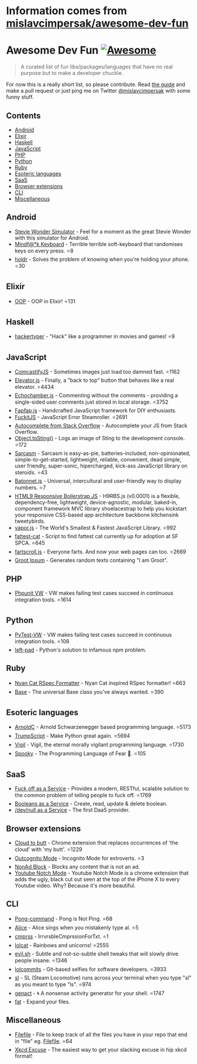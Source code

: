 # Information comes from [mislavcimpersak/awesome-dev-fun](https://github.com/mislavcimpersak/awesome-dev-fun)
# Awesome Dev Fun [![Awesome](https://cdn.rawgit.com/sindresorhus/awesome/d7305f38d29fed78fa85652e3a63e154dd8e8829/media/badge.svg)](https://github.com/sindresorhus/awesome)

> A curated list of fun libs/packages/languages that have no real purpose but to make a developer chuckle.

For now this is a really short list, so please contribute. Read [the guide](CONTRIBUTING.md) and make a pull request or just ping me on Twitter [@mislavcimpersak](https://twitter.com/mislavcimpersak) with some funny stuff.


## Contents

- [Android](#android)
- [Elixir](#elixir)
- [Haskell](#haskell)
- [JavaScript](#javascript)
- [PHP](#php)
- [Python](#python)
- [Ruby](#ruby)
- [Esoteric languages](#esoteric-languages)
- [SaaS](#saas)
- [Browser extensions](#browser-extensions)
- [CLI](#cli)
- [Miscellaneous](#miscellaneous)


## Android

- [Stevie Wonder Simulator](https://play.google.com/store/apps/details?id=erseco.soft.stevie.wonder.simulator) - Feel for a moment as the great Stevie Wonder with this simulator for Android.
- [Mindf@*k Keyboard](https://github.com/terriblehackskeyboard/keyboard) - Terrible terrible soft-keyboard that randomises keys on every press. :star:8
- [holdr](https://github.com/starakaj/holdr) - Solves the problem of knowing when you're holding your phone. :star:30


## Elixir
- [OOP](https://github.com/wojtekmach/oop) - OOP in Elixir! :star:131


## Haskell
- [hackertyper](https://github.com/fgaz/hackertyper) - "Hack" like a programmer in movies and games! :star:9


## JavaScript

- [ComcastifyJS](https://github.com/theonion/comcastifyjs) - Sometimes images just load too damned fast. :star:1162
- [Elevator.js](https://github.com/tholman/elevator.js) - Finally, a "back to top" button that behaves like a real elevator. :star:4434
- [Echochamber.js](https://github.com/tessalt/echo-chamber-js) - Commenting without the comments - providing a single-sided user comments just stored in local storage. :star:3752
- [Fapfap.js](http://fapfapjs.io) - Handcrafted JavaScript framework for DIY enthusiasts.
- [FuckitJS](https://github.com/mattdiamond/fuckitjs) - JavaScript Error Steamroller. :star:2691
- [Autocomplete from Stack Overflow](https://emilschutte.com/stackoverflow-autocomplete/) - Autocomplete your JS from Stack Overflow.
- [Object.toSting()](https://github.com/teropa/to-sting) - Logs an image of Sting to the development console. :star:172
- [Sarcasm](https://github.com/komlev/sarcasm) - Sarcasm is easy-as-pie, batteries-included, non-opinionated, simple-to-get-started, lightweight, reliable, convenient, dead simple, user friendly, super-sonic, hipercharged, kick-ass JavaScript library on steroids. :star:43
- [Batonnet.js](https://github.com/BinaryBrain/Batonnet.js) - Universal, intercultural and user-friendly way to display numbers. :star:7
- [HTML9 Responsive Boilerstrap JS](http://html9responsiveboilerstrapjs.com/) - H9RBS.js (v0.0001) is a flexible, dependency-free, lightweight, device-agnostic, modular, baked-in, component framework MVC library shoelacestrap to help you kickstart your responsive CSS-based app architecture backbone kitchensink tweetybirds.
- [vapor.js](https://github.com/madrobby/vapor.js) - The World's Smallest & Fastest JavaScript Library. :star:992
- [fattest-cat](https://github.com/lexiross/fattest-cat) - Script to find fattest cat currently up for adoption at SF SPCA. :star:645
- [fartscroll.js](https://github.com/theonion/fartscroll.js) - Everyone farts. And now your web pages can too. :star:2669
- [Groot Ipsum](http://grootipsum.com/) - Generates random texts containing "I am Groot".


## PHP

- [Phpunit VW](https://github.com/hmlb/phpunit-vw) - VW makes failing test cases succeed in continuous integration tools. :star:1614


## Python

- [PyTest-VW](https://github.com/The-Compiler/pytest-vw) - VW makes failing test cases succeed in continuous integration tools. :star:108
- [left-pad](https://pypi.python.org/pypi/left-pad/) - Python's solution to infamous npm problem.


## Ruby

- [Nyan Cat RSpec Formatter](https://github.com/mattsears/nyan-cat-formatter) - Nyan Cat inspired RSpec formatter! :star:663
- [Base](https://github.com/garybernhardt/base) - The universal Base class you've always wanted. :star:390


## Esoteric languages

- [ArnoldC](https://github.com/lhartikk/ArnoldC) - Arnold Schwarzenegger based programming language. :star:5173
- [TrumpScript](https://github.com/samshadwell/TrumpScript) - Make Python great again. :star:5694
- [Vigil](https://github.com/munificent/vigil) - Vigil, the eternal morally vigilant programming language. :star:1730
- [Spooky](https://github.com/ftripier/spookyc) - The Programming Language of Fear 🌚. :star:105


## SaaS

- [Fuck off as a Service](https://github.com/tomdionysus/foaas) - Provides a modern, RESTful, scalable solution to the common problem of telling people to fuck off. :star:1769
- [Booleans as a Service](https://booleans.io/) - Create, read, update & delete boolean.
- [/dev/null as a Service](https://devnull-as-a-service.com/) - The first DaaS provider.


## Browser extensions

- [Cloud to butt](https://github.com/panicsteve/cloud-to-butt) - Chrome extension that replaces occurrences of 'the cloud' with 'my butt'. :star:1229
- [Outcognito Mode](https://github.com/hrldcpr/outcognito-mode) - Incognito Mode for extroverts. :star:3
- [NonAd Block](https://chrome.google.com/webstore/detail/nonad-block/mjdphmpknkepficogfmnfhabmlngggip?hl=en-US) - Blocks any content that is not an ad.
- [Youtube Notch Mode](https://chrome.google.com/webstore/detail/youtube-notch-mode/fiklbelmepfnpojheaklfnhfhbfkmibb) - Youtube Notch Mode is a chrome extension that adds the ugly, black cut out seen at the top of the iPhone X to every Youtube video. Why? Because it's more beautiful.


## CLI
- [Pong-command](https://github.com/kurehajime/pong-command) - Pong is Not Ping. :star:68
- [Alice](https://github.com/susisu/alice) - Alice sings when you mistakenly type al. :star:5
- [cmprss](https://github.com/kurehajime/cmprss) - IrrvrsbleCmprssionForTxt. :star:1
- [lolcat](https://github.com/busyloop/lolcat) - Rainbows and unicorns! :star:2555
- [evil.sh](https://github.com/mathiasbynens/evil.sh) - Subtle and not-so-subtle shell tweaks that will slowly drive people insane. :star:1346
- [lolcommits](https://github.com/mroth/lolcommits) - Git-based selfies for software developers. :star:3933
- [sl](https://github.com/mtoyoda/sl) - SL (Steam Locomotive) runs across your terminal when you type "sl" as you meant to type "ls". :star:974
- [genact](https://github.com/svenstaro/genact) - 🌀 A nonsense activity generator for your shell. :star:1747
- [fat](https://github.com/drummyfish/fat) - Expand your files.


## Miscellaneous
- [Filefile](https://github.com/cobyism/Filefile) - File to keep track of all the files you have in your repo that end in "file" eg. [Filefile](Filefile). :star:64
- [Xkcd Excuse](https://xkcd-excuse.com) - The easiest way to get your slacking excuse in hip xkcd format!

